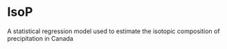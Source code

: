 # IsoP
A statistical regression model used to estimate the isotopic composition of precipitation in Canada
